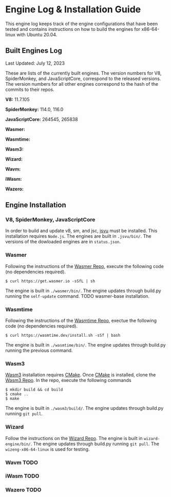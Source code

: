 # Engine Log & Installation Guide

This engine log keeps track of the engine configurations that have been tested and contains instructions on how to build the engines for x86-64-linux with Ubuntu 20.04.

## Built Engines Log
Last Updated: July 12, 2023

These are lists of the currently built engines. The version numbers for V8, SpiderMonkey, and JavaScriptCore, correspond to the released versions. The version numbers for all other engines correspond to the hash of the commits to their repos.

**V8:** 11.7.105

**SpiderMonkey:** 114.0, 116.0

**JavaScriptCore:** 264545, 265838

**Wasmer:** 

**Wasmtime:**

**Wasm3:**

**Wizard:**

**Wavm:**

**iWasm:**

**Wazero:**

## Engine Installation

### V8, SpiderMonkey, JavaScriptCore

In order to build and update v8, sm, and jsc, [jsvu](https://github.com/GoogleChromeLabs/jsvu) must be installed. This installation requires `Node.js`. The engines are built in `.jsvu/bin/`. The versions of the dowloaded engines are in `status.json`.

### Wasmer

Following the instructions of the [Wasmer Repo](https://github.com/wasmerio/wasmer), execute the following code (no dependencies required).
```
$ curl https://get.wasmer.io -sSfL | sh
```
The engine is built in `./wasmer/bin/`. The engine updates through build.py running the `self-update` command. TODO wasmer-base installation.

### Wasmtime

Following the instructions of the [Wasmtime Repo](https://github.com/bytecodealliance/wasmtime), exectue the following code (no dependencies required).
```
$ curl https://wasmtime.dev/install.sh -sSf | bash
```
The engine is built in `./wasmtime/bin/`. The engine updates through build.py running the previous command.

### Wasm3

[Wasm3](https://github.com/bytecodealliance/wasm-micro-runtime/tree/main) installation requires [CMake](https://cmake.org/install/). Once [CMake](https://cmake.org/install/) is installed, clone the [Wasm3 Repo](https://github.com/bytecodealliance/wasm-micro-runtime/tree/main). In the repo, execute the following commands
```
$ mkdir build && cd build
$ cmake ..
$ make
```

The engine is built in `./wasm3/build/`. The engine updates through build.py running `git pull`.

### Wizard 

Follow the instructions on the [Wizard Repo](https://github.com/titzer/wizard-engine/blob/master/doc/Building.md). The engine is built in `wizard-engine/bin/`. The engine updates through build.py running `git pull`. The `wizeng-x86-64-linux` is used for testing.

### Wavm TODO

### iWasm TODO
### Wazero TODO




